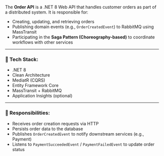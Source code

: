 The **Order API** is a .NET 8 Web API that handles customer orders as part of a distributed system. It is responsible for:

- Creating, updating, and retrieving orders  
- Publishing domain events (e.g., `OrderCreatedEvent`) to RabbitMQ using MassTransit  
- Participating in the **Saga Pattern (Choreography-based)** to coordinate workflows with other services  

---

### 🔧 Tech Stack:

- .NET 8  
- Clean Architecture  
- MediatR (CQRS)  
- Entity Framework Core  
- MassTransit + RabbitMQ  
- Application Insights (optional)  

---

### 🧩 Responsibilities:

- Receives order creation requests via HTTP  
- Persists order data to the database  
- Publishes `OrderCreatedEvent` to notify downstream services (e.g., Payment)  
- Listens to `PaymentSucceededEvent` / `PaymentFailedEvent` to update order status  
